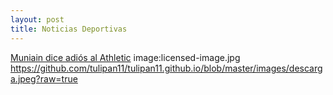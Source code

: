 ```yaml
---
layout: post
title: Noticias Deportivas
---
```


<a href="mun.md">Muniain dice adiós al Athletic</a>
image:licensed-image.jpg
https://github.com/tulipan11/tulipan11.github.io/blob/master/images/descarga.jpeg?raw=true
